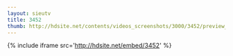 ```yaml
---
layout: sieutv
title: 3452
thumb: http://hdsite.net/contents/videos_screenshots/3000/3452/preview_360p.mp4.jpg
---
```

{% include iframe src='http://hdsite.net/embed/3452' %}
 
